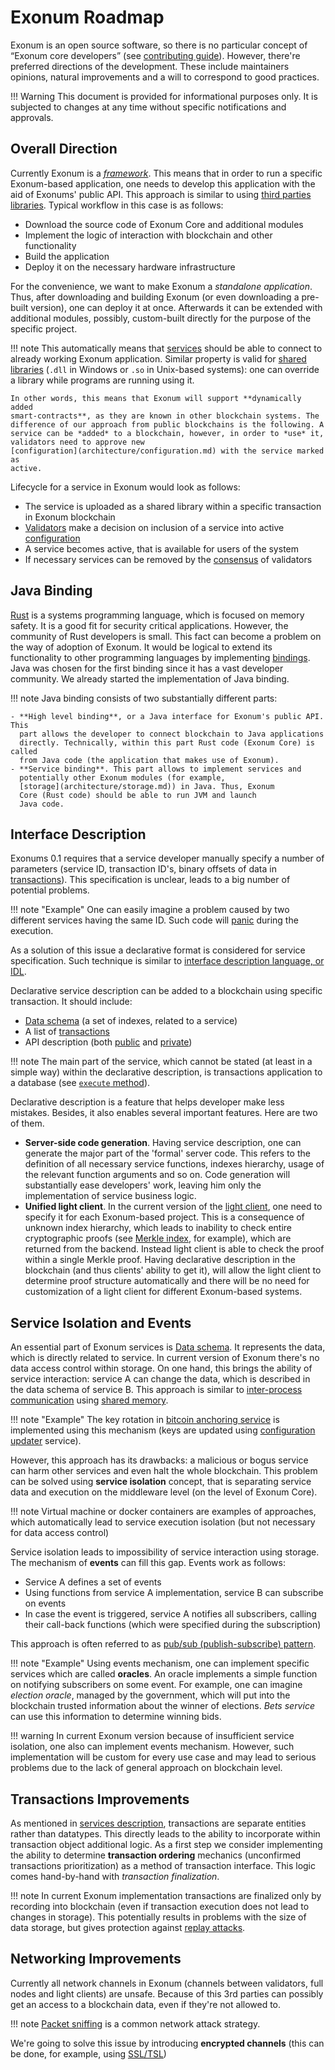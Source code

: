 # Exonum Roadmap

Exonum is an open source software, so there is no particular concept of
“Exonum core developers” (see [contributing guide](contributing.md)). However,
there're preferred directions of the development. These include maintainers
opinions, natural improvements and a will to correspond to good practices.

!!! Warning
    This document is provided for informational purposes only. It is subjected
    to changes at any time without specific notifications and approvals.

## Overall Direction

Currently Exonum is a
[*framework*](https://en.wikipedia.org/wiki/Software_framework). This means
that in order to run a specific Exonum-based application, one needs to develop
this application with the aid of Exonums' public API. This approach is similar
to using [third parties
libraries](https://en.wikipedia.org/wiki/Third-party_software_component).
Typical workflow in this case is as follows:

- Download the source code of Exonum Core and additional modules
- Implement the logic of interaction with blockchain and other functionality
- Build the application
- Deploy it on the necessary hardware infrastructure

For the convenience, we want to make Exonum a *standalone application*. Thus,
after downloading and building Exonum (or even downloading a pre-built
version), one can deploy it at once. Afterwards it can be extended with
additional modules, possibly, custom-built directly for the purpose of the
specific project.

!!! note
    This automatically means that [services](architecture/services.md) should
    be able to connect to already working Exonum application. Similar property
    is valid for [shared
    libraries](https://en.wikipedia.org/wiki/Library_(computing)#Shared_libraries)
    (`.dll` in Windows or `.so` in Unix-based systems): one can override a
    library while programs are running using it.

    In other words, this means that Exonum will support **dynamically added
    smart-contracts**, as they are known in other blockchain systems. The
    difference of our approach from public blockchains is the following. A
    service can be *added* to a blockchain, however, in order to *use* it,
    validators need to approve new
    [configuration](architecture/configuration.md) with the service marked as
    active.

Lifecycle for a service in Exonum would look as follows:

- The service is uploaded as a shared library within a specific transaction in
  Exonum blockchain
- [Validators](architecture/consensus.md#assumptions) make a decision on
  inclusion of a service into active
  [configuration](architecture/configuration.md)
- A service becomes active, that is available for users of the system
- If necessary services can be removed by the
  [consensus](architecture/consensus.md) of validators

## Java Binding

[Rust](https://www.rust-lang.org/en-US/) is a systems programming language,
which is focused on memory safety. It is a good fit for security critical
applications. However, the community of Rust developers is small. This fact can
become a problem on the way of adoption of Exonum. It would be logical to
extend its functionality to other programming languages by implementing
[bindings](https://en.wikipedia.org/wiki/Language_binding). Java was chosen for
the first binding since it has a vast developer community. We already started
the implementation of Java binding.

!!! note
    Java binding consists of two substantially different parts:

    - **High level binding**, or a Java interface for Exonum's public API. This
      part allows the developer to connect blockchain to Java applications
      directly. Technically, within this part Rust code (Exonum Core) is called
      from Java code (the application that makes use of Exonum).
    - **Service binding**. This part allows to implement services and
      potentially other Exonum modules (for example,
      [storage](architecture/storage.md)) in Java. Thus, Exonum
      Core (Rust code) should be able to run JVM and launch
      Java code.

## Interface Description

Exonums 0.1 requires that a service developer manually specify a number of
parameters (service ID, transaction ID's, binary offsets of data in
[transactions](architecture/transactions.md)). This specification is unclear,
leads to a big number of potential problems.

!!! note "Example"
    One can easily imagine a problem caused by two different services having the same ID. Such code will [panic](https://github.com/exonum/exonum/blob/master/exonum/src/blockchain/mod.rs#L60) during the execution.

As a solution of this issue a declarative format is considered for service
specification. Such technique is similar to [interface description language, or IDL](https://en.wikipedia.org/wiki/Interface_description_language).

Declarative service description can be added to a blockchain using specific
transaction. It should include:

- [Data schema](architecture/services.md#data-schema) (a set of indexes,
  related to a service)
- A list of [transactions](architecture/services.md#transactions)
- API description (both [public](architecture/services.md#read-requests) and
  [private](architecture/services.md#private-api))

!!! note
    The main part of the service, which cannot be stated (at least in a
    simple way) within the declarative description, is transactions application
    to a database (see [`execute`
    method](architecture/transactions.md#execute)).

Declarative description is a feature that helps developer make less mistakes.
Besides, it also enables several important features. Here are two of them.

- **Server-side code generation**. Having service description, one can generate
  the major part of the 'formal' server code. This refers to the definition of
  all necessary service functions, indexes hierarchy, usage of the relevant
  function arguments and so on. Code generation will substantially ease
  developers' work, leaving him only the implementation of service business
  logic.
- **Unified light client**. In the current version of the [light
  client](architecture/clients.md), one need to specify it for each
  Exonum-based project. This is a consequence of unknown index hierarchy, which
  leads to inability to check entire cryptographic proofs (see [Merkle
  index](advanced/merkle-index.md), for example), which are returned from the
  backend. Instead light client is able to check the proof within a single
  Merkle proof. Having declarative description in the blockchain (and thus
  clients' ability to get it), will allow the light client to determine proof
  structure automatically and there will be no need for customization of a
  light client for different Exonum-based systems.

## Service Isolation and Events

An essential part of Exonum services is [Data
schema](architecture/services.md#data-schema). It represents the data, which
is directly related to service. In current version of Exonum there's no data
access control within storage. On one hand, this brings the ability of service
interaction: service A can change the data, which is described in the data
schema of service B. This approach is similar to [inter-process
communication](https://en.wikipedia.org/wiki/Inter-process_communication) using
[shared memory](https://en.wikipedia.org/wiki/Shared_memory).

!!! note "Example"
    The key rotation in
    [bitcoin anchoring service](advanced/bitcoin-anchoring.md) is implemented
    using this mechanism (keys
    are updated using [configuration updater](advanced/configuration-updater.md)
    service).

However, this approach has its drawbacks: a malicious or bogus service can harm
other services and even halt the whole blockchain. This problem can be solved
using **service isolation** concept, that is separating service data and
execution on the middleware level (on the level of Exonum Core).

!!! note
    Virtual machine or docker containers are examples of approaches, which
    automatically lead to service execution isolation (but not necessary for
    data access control)

Service isolation leads to impossibility of service interaction using storage.
The mechanism of **events** can fill this gap. Events work as follows:

- Service A defines a set of events
- Using functions from service A implementation, service B can subscribe on
  events
- In case the event is triggered, service A notifies all subscribers, calling
  their call-back functions (which were specified during the subscription)

This approach is often referred to as [pub/sub (publish-subscribe)
pattern](https://en.wikipedia.org/wiki/Publish%E2%80%93subscribe_pattern).

!!! note "Example"
    Using events mechanism, one can implement specific services which are
    called **oracles**. An oracle implements a simple function on notifying
    subscribers on some event. For example, one can imagine *election oracle*,
    managed by the government, which will put into the blockchain trusted
    information about the winner of elections. *Bets service* can use this
    information to determine winning bids.

!!! warning
    In current Exonum version because of insufficient service isolation, one
    also can implement events mechanism. However, such implementation will be
    custom for every use case and may lead to serious problems due to the lack
    of general approach on blockchain level.

## Transactions Improvements

As mentioned in [services
description](architecture/services.md#transaction-interface), transactions are
separate entities rather than datatypes. This directly leads to the ability to
incorporate within transaction object additional logic. As a first step we
consider implementing the ability to determine **transaction ordering**
mechanics (unconfirmed transactions prioritization) as a method of transaction
interface. This logic comes hand-by-hand with *transaction finalization*.

!!! note
    In current Exonum implementation transactions are finalized only by
    recording into blockchain (even if transaction execution does not lead to
    changes in storage). This potentially results in problems with the size
    of data storage, but gives protection against [replay
    attacks](https://en.wikipedia.org/wiki/Replay_attack).

## Networking Improvements

Currently all network channels in Exonum (channels between validators, full
nodes and light clients) are unsafe. Because of this 3rd parties can possibly
get an access to a blockchain data, even if they're not allowed to.

!!! note
    [Packet sniffing](https://en.wikipedia.org/wiki/Packet_analyzer) is a
    common network attack strategy.

We're going to solve this issue by introducing **encrypted channels** (this can
be done, for example, using [SSL/TSL](https://en.wikipedia.org/wiki/Transport_Layer_Security))
